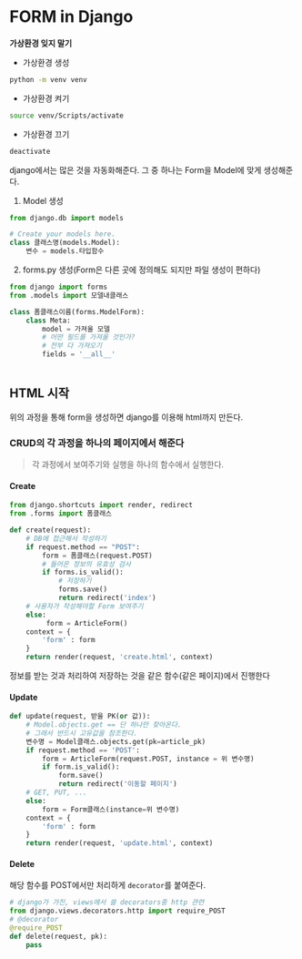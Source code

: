 # FORM in Django

**가상환경 잊지 말기**

- 가상환경 생성

```bash
python -m venv venv
```

- 가상환경 켜기

```bash
source venv/Scripts/activate
```

- 가상환경 끄기

```bash
deactivate
```



django에서는 많은 것을 자동화해준다. 그 중 하나는 Form을 Model에 맞게 생성해준다.

1. Model 생성

```python
from django.db import models

# Create your models here.
class 클래스명(models.Model):
    변수 = models.타입함수
```

2. forms.py 생성(Form은 다른 곳에 정의해도 되지만 파일 생성이 편하다)

```python
from django import forms
from .models import 모델내클래스

class 폼클래스이름(forms.ModelForm):
    class Meta:
        model = 가져올 모델
        # 어떤 필드를 가져올 것인가?
        # 전부 다 가져오기
        fields = '__all__'
        
```



## HTML 시작

위의 과정을 통해 form을 생성하면 django를 이용해 html까지 만든다.

### CRUD의 각 과정을 하나의 페이지에서 해준다

> 각 과정에서 보여주기와 실행을 하나의 함수에서 실행한다.

#### Create

```python
from django.shortcuts import render, redirect
from .forms import 폼클래스

def create(request):
    # DB에 접근해서 작성하기
    if request.method == "POST":
        form = 폼클래스(request.POST)
        # 들어온 정보의 유효성 검사
        if forms.is_valid():
            # 저장하기
            forms.save()
            return redirect('index')
    # 사용자가 작성해야할 Form 보여주기
    else:
         form = ArticleForm()
   	context = {
        'form' : form
    }
    return render(request, 'create.html', context)
```

정보를 받는 것과 처리하여 저장하는 것을 같은 함수(같은 페이지)에서 진행한다

#### Update

```python
def update(request, 받을 PK(or 값)):
    # Model.objects.get == 단 하나만 찾아온다.
    # 그래서 반드시 고유값을 참조한다.
    변수명 = Model클래스.objects.get(pk=article_pk)
    if request.method == 'POST':
        form = ArticleForm(request.POST, instance = 위 변수명)
        if form.is_valid():
            form.save()
            return redirect('이동할 페이지')
    # GET, PUT, ...
    else:
        form = Form클래스(instance=위 변수명)
    context = {
        'form' : form
    }
    return render(request, 'update.html', context)
```

#### Delete

해당 함수를 POST에서만 처리하게 `decorator`를 붙여준다.

```python
# django가 가진, views에서 쓸 decorators중 http 관련
from django.views.decorators.http import require_POST
# @decorator
@require_POST
def delete(request, pk):
    pass
```

